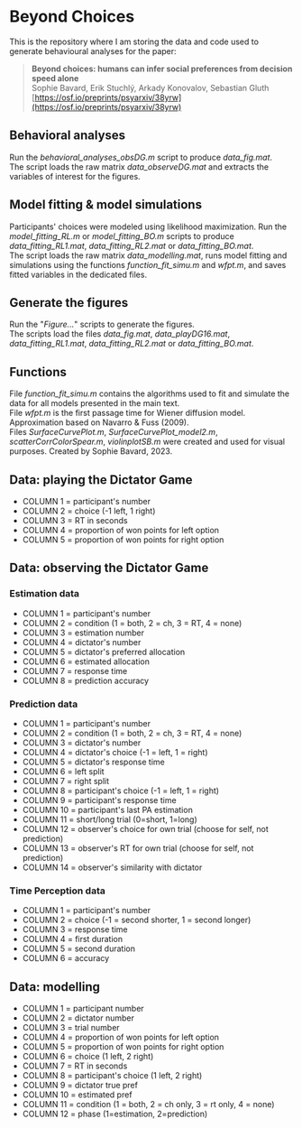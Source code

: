 # Beyond Choices
This is the repository where I am storing the data and code used to generate behavioural analyses for the paper:   
>__Beyond choices: humans can infer social preferences from decision speed alone__   
Sophie Bavard, Erik Stuchlý, Arkady Konovalov, Sebastian Gluth   
[https://osf.io/preprints/psyarxiv/38yrw](https://osf.io/preprints/psyarxiv/38yrw)

## Behavioral analyses   
Run the *behavioral_analyses_obsDG.m* script to produce *data_fig.mat*.   
The script loads the raw matrix *data_observeDG.mat* and extracts the variables of interest for the figures.

## Model fitting & model simulations
Participants' choices were modeled using likelihood maximization. Run the *model_fitting_RL.m* or *model_fitting_BO.m* scripts to produce *data_fitting_RL1.mat*, *data_fitting_RL2.mat* or *data_fitting_BO.mat*.     
The script loads the raw matrix *data_modelling.mat*, runs model fitting and simulations using the functions *function_fit_simu.m* and *wfpt.m*, and saves fitted variables in the dedicated files.

## Generate the figures   
Run the "*Figure...*" scripts to generate the figures.   
The scripts load the files *data_fig.mat*, *data_playDG16.mat*, *data_fitting_RL1.mat*, *data_fitting_RL2.mat* or *data_fitting_BO.mat*.

## Functions   
File *function_fit_simu.m* contains the algorithms used to fit and simulate the data for all models presented in the main text.   
File *wfpt.m* is the first passage time for Wiener diffusion model. Approximation based on Navarro & Fuss (2009).   
Files *SurfaceCurvePlot.m*, *SurfaceCurvePlot_model2.m*, *scatterCorrColorSpear.m*, *violinplotSB.m*  were created and used for visual purposes. Created by Sophie Bavard, 2023.

## Data: playing the Dictator Game
  
* COLUMN 1  = participant's number
* COLUMN 2  = choice (-1 left, 1 right)
* COLUMN 3  = RT in seconds
* COLUMN 4  = proportion of won points for left option
* COLUMN 5  = proportion of won points for right option
  
## Data: observing the Dictator Game

### Estimation data
* COLUMN 1  = participant's number
* COLUMN 2  = condition (1 = both, 2 = ch, 3 = RT, 4 = none)
* COLUMN 3  = estimation number
* COLUMN 4  = dictator's number
* COLUMN 5  = dictator's preferred allocation
* COLUMN 6  = estimated allocation
* COLUMN 7  = response time
* COLUMN 8  = prediction accuracy

### Prediction data
* COLUMN 1  = participant's number
* COLUMN 2  = condition (1 = both, 2 = ch, 3 = RT, 4 = none)
* COLUMN 3  = dictator's number
* COLUMN 4  = dictator's choice (-1 = left, 1 = right)
* COLUMN 5  = dictator's response time
* COLUMN 6  = left split
* COLUMN 7  = right split
* COLUMN 8  = participant's choice (-1 = left, 1 = right)
* COLUMN 9  = participant's response time
* COLUMN 10 = participant's last PA estimation
* COLUMN 11 = short/long trial (0=short, 1=long)
* COLUMN 12 = observer's choice for own trial (choose for self, not prediction)
* COLUMN 13 = observer's RT for own trial (choose for self, not prediction)
* COLUMN 14 = observer's similarity with dictator

### Time Perception data
* COLUMN 1  = participant's number
* COLUMN 2  = choice (-1 = second shorter, 1 = second longer)
* COLUMN 3  = response time
* COLUMN 4  = first duration
* COLUMN 5  = second duration
* COLUMN 6  = accuracy
  
## Data: modelling

* COLUMN 1  = participant number
* COLUMN 2  = dictator number
* COLUMN 3  = trial number
* COLUMN 4  = proportion of won points for left option
* COLUMN 5  = proportion of won points for right option
* COLUMN 6  = choice (1 left, 2 right)
* COLUMN 7  = RT in seconds
* COLUMN 8  = participant's choice (1 left, 2 right)
* COLUMN 9  = dictator true pref
* COLUMN 10 = estimated pref
* COLUMN 11 = condition (1 = both, 2 = ch only, 3 = rt only, 4 = none)
* COLUMN 12 = phase (1=estimation, 2=prediction)
